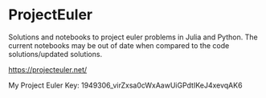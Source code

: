 # ProjectEuler
Solutions and notebooks to project euler problems in Julia and Python. The current notebooks may be out of date when compared to the code solutions/updated solutions.

https://projecteuler.net/ 

My Project Euler Key: 1949306_virZxsa0cWxAawUiGPdtIKeJ4xevqAK6
